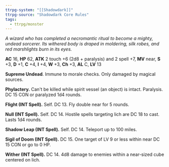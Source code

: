 ```yaml
---
ttrpg-system: "[[Shadowdark]]"
ttrpg-source: "Shadowdark Core Rules"
tags:
  - ttrpg/monster
---
```


_A wizard who has completed a necromantic ritual to become a mighty, undead sorcerer. Its withered body is draped in moldering, silk robes, and red marshlights burn in its eyes._

**AC** 16, **HP** 62, **ATK** 2 touch +6 (2d8 + paralysis) and 2 spell +7, **MV** near, **S** +3, **D** +1, **C** +4, **I** +4, **W** +3, **Ch** +3, **AL** C, **LV** 13

**Supreme Undead**. Immune to morale checks. Only damaged by magical sources. 

**Phylactery.** Can't be killed while spirit vessel (an object) is intact. Paralysis. DC 15 CON or paralyzed 1d4 rounds. 

**Flight (INT Spell).** Self. DC 13. Fly double near for 5 rounds. 

**Null (INT Spell).** Self. DC 14. Hostile spells targeting lich are DC 18 to cast. Lasts 1d4 rounds. 

**Shadow Leap (INT Spell).** Self. DC 14. Teleport up to 100 miles. 

**Sigil of Doom (INT Spell).** DC 15. One target of LV 9 or less within near DC 15 CON or go to 0 HP. 

**Wither (INT Spell).** DC 14. 4d8 damage to enemies within a near-sized cube centered on lich.

